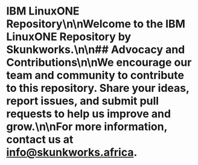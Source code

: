 # IBM LinuxONE Repository\n\nWelcome to the IBM LinuxONE Repository by Skunkworks.\n\n## Advocacy and Contributions\n\nWe encourage our team and community to contribute to this repository. Share your ideas, report issues, and submit pull requests to help us improve and grow.\n\nFor more information, contact us at [info@skunkworks.africa](mailto:info@skunkworks.africa).
